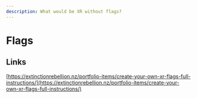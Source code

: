 ```yaml
---
description: What would be XR without flags?
---
```


# Flags

## Links

[https://extinctionrebellion.nz/portfolio-items/create-your-own-xr-flags-full-instructions/](https://extinctionrebellion.nz/portfolio-items/create-your-own-xr-flags-full-instructions/)

